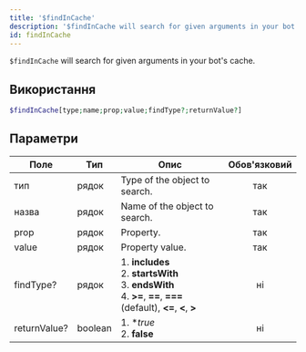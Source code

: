 ```yaml
---
title: '$findInCache'
description: '$findInCache will search for given arguments in your bot''s cache.'
id: findInCache
---
```


`$findInCache` will search for given arguments in your bot's cache.

## Використання

```php
$findInCache[type;name;prop;value;findType?;returnValue?]
```

## Параметри

| Поле         | Тип     | Опис                                                                                                                                                | Обов'язковий |
| ------------ | ------- | --------------------------------------------------------------------------------------------------------------------------------------------------- |:------------:|
| тип          | рядок   | Type of the object to search.                                                                                                                       |     так      |
| назва        | рядок   | Name of the object to search.                                                                                                                       |     так      |
| prop         | рядок   | Property.                                                                                                                                           |     так      |
| value        | рядок   | Property value.                                                                                                                                     |     так      |
| findType?    | рядок   | 1. **includes** <br /> 2. **startsWith** <br /> 3. **endsWith** <br /> 4. **>=**, **==**, **===** (default), **<=**, **<**, **>** |      ні      |
| returnValue? | boolean | 1. **true* <br /> 2. **false**                                                                                                                |      ні      |